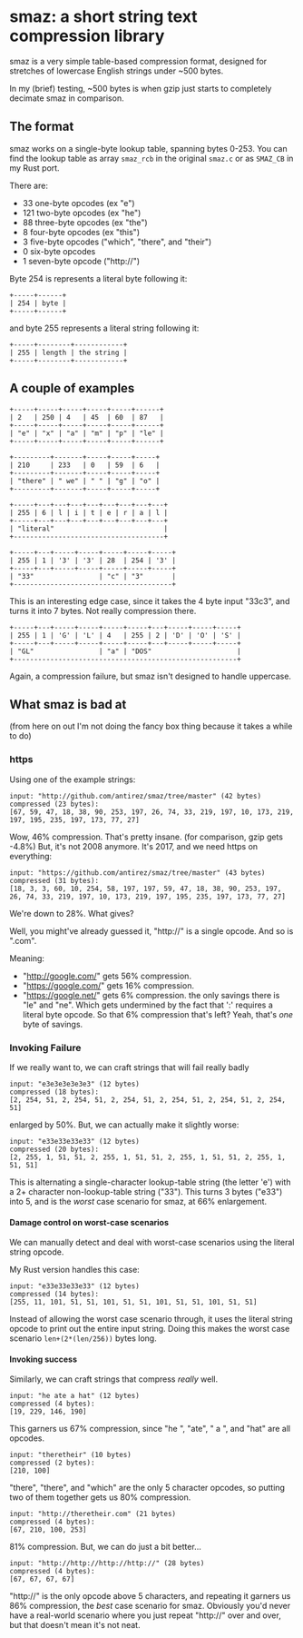 # smaz: a short string text compression library

smaz is a very simple table-based compression format, designed for stretches of lowercase English strings under ~500 bytes.

In my (brief) testing, ~500 bytes is when gzip just starts to completely decimate smaz in comparison.

## The format
smaz works on a single-byte lookup table, spanning bytes 0-253.
You can find the lookup table as array `smaz_rcb` in the original `smaz.c` or as `SMAZ_CB` in my Rust port.

There are:
* 33 one-byte opcodes (ex "e")
* 121 two-byte opcodes (ex "he")
* 88 three-byte opcodes (ex "the")
* 8 four-byte opcodes (ex "this")
* 3 five-byte opcodes ("which", "there", and "their")
* 0 six-byte opcodes
* 1 seven-byte opcode ("http://")

Byte 254 is represents a literal byte following it:

```
+-----+------+
| 254 | byte |
+-----+------+
```

and byte 255 represents a literal string following it:
```
+-----+--------+------------+
| 255 | length | the string |
+-----+--------+------------+
```


## A couple of examples
```
+-----+-----+-----+-----+-----+------+
| 2   | 250 | 4   | 45  | 60  | 87   |
+-----+-----+-----+-----+-----+------+
| "e" | "x" | "a" | "m" | "p" | "le" |
+-----+-----+-----+-----+-----+------+
```

```
+---------+-------+-----+-----+-----+
| 210     | 233   | 0   | 59  | 6   |
+---------+-------+-----+-----+-----+
| "there" | " we" | " " | "g" | "o" |
+---------+-------+-----+-----+-----+
```

```
+-----+---+---+---+---+---+---+---+---+
| 255 | 6 | l | i | t | e | r | a | l |
+-----+---+---+---+---+---+---+---+---+
| "literal"                           |
+-------------------------------------+
```

```
+-----+---+-----+-----+-----+-----+-----+
| 255 | 1 | '3' | '3' | 28  | 254 | '3' |
+-----+---+-----+-----+-----+-----+-----+
| "33"                | "c" | "3"       |
+---------------------------------------+
```
This is an interesting edge case, since it takes the 4 byte input "33c3", and turns it into 7 bytes. Not really compression there.

```
+-----+---+-----+-----+-----+-----+---+-----+-----+-----+
| 255 | 1 | 'G' | 'L' | 4   | 255 | 2 | 'D' | 'O' | 'S' |
+-----+---+-----+-----+-----+-----+---+-----+-----+-----+
| "GL"                | "a" | "DOS"                     |
+-------------------------------------------------------+
```

Again, a compression failure, but smaz isn't designed to handle uppercase.


## What smaz is bad at
(from here on out I'm not doing the fancy box thing because it takes a while to do)
### https
Using one of the example strings:
```
input: "http://github.com/antirez/smaz/tree/master" (42 bytes)
compressed (23 bytes):
[67, 59, 47, 18, 38, 90, 253, 197, 26, 74, 33, 219, 197, 10, 173, 219, 197, 195, 235, 197, 173, 77, 27]
```
Wow, 46% compression. That's pretty insane. (for comparison, gzip gets -4.8%)
But, it's not 2008 anymore. It's 2017, and we need https on everything:
```
input: "https://github.com/antirez/smaz/tree/master" (43 bytes)
compressed (31 bytes):
[18, 3, 3, 60, 10, 254, 58, 197, 197, 59, 47, 18, 38, 90, 253, 197, 26, 74, 33, 219, 197, 10, 173, 219, 197, 195, 235, 197, 173, 77, 27]
```
We're down to 28%. What gives?

Well, you might've already guessed it, "http://" is a single opcode. And so is ".com".

Meaning:
* "http://google.com/" gets 56% compression.
* "https://google.com/" gets 16% compression.
* "https://google.net/" gets 6% compression.
the only savings there is "le" and "ne". Which gets undermined by the fact that ':' requires a literal byte opcode.
So that 6% compression that's left? Yeah, that's *one* byte of savings.





### Invoking Failure
If we really want to, we can craft strings that will fail really badly

```
input: "e3e3e3e3e3e3" (12 bytes)
compressed (18 bytes):
[2, 254, 51, 2, 254, 51, 2, 254, 51, 2, 254, 51, 2, 254, 51, 2, 254, 51]
```
enlarged by 50%. But, we can actually make it slightly worse:
```
input: "e33e33e33e33" (12 bytes)
compressed (20 bytes):
[2, 255, 1, 51, 51, 2, 255, 1, 51, 51, 2, 255, 1, 51, 51, 2, 255, 1, 51, 51]
```
This is alternating a single-character lookup-table string (the letter 'e') with a 2+ character non-lookup-table string ("33").
This turns 3 bytes ("e33") into 5, and is the *worst* case scenario for smaz, at 66% enlargement.

#### Damage control on worst-case scenarios
We can manually detect and deal with worst-case scenarios using the literal string opcode.

My Rust version handles this case:
```
input: "e33e33e33e33" (12 bytes)
compressed (14 bytes):
[255, 11, 101, 51, 51, 101, 51, 51, 101, 51, 51, 101, 51, 51]
```
Instead of allowing the worst case scenario through, it uses the literal string opcode to print out the entire input string.
Doing this makes the worst case scenario `len+(2*(len/256))` bytes long.

#### Invoking success
Similarly, we can craft strings that compress *really* well.
```
input: "he ate a hat" (12 bytes)
compressed (4 bytes):
[19, 229, 146, 190]
```
This garners us 67% compression, since "he ", "ate", " a ", and "hat" are all opcodes.

```
input: "theretheir" (10 bytes)
compressed (2 bytes):
[210, 100]
```
"there", "there", and "which" are the only 5 character opcodes, so putting two of them together gets us 80% compression.

```
input: "http://theretheir.com" (21 bytes)
compressed (4 bytes):
[67, 210, 100, 253]
```
81% compression. But, we can do just a bit better...

```
input: "http://http://http://http://" (28 bytes)
compressed (4 bytes):
[67, 67, 67, 67]
```
"http://" is the only opcode above 5 characters, and repeating it garners us 86% compression, the *best* case scenario for smaz.
Obviously you'd never have a real-world scenario where you just repeat "http://" over and over, but that doesn't mean it's not neat.
